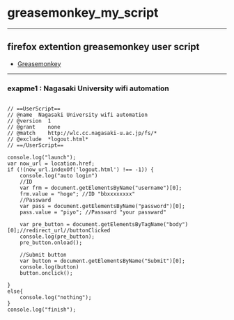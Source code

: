 # greasemonkey_my_script
---
## firefox extention greasemonkey user script
- [Greasemonkey](https://addons.mozilla.org/ja/firefox/addon/greasemonkey/)
---
### exapme1 : Nagasaki University wifi automation  
~~~

// ==UserScript==
// @name  Nagasaki University wifi automation
// @version  1
// @grant    none
// @match    http://wlc.cc.nagasaki-u.ac.jp/fs/*
// @exclude  *logout.html*
// ==/UserScript==

console.log("launch");
var now_url = location.href;
if (!(now_url.indexOf('logout.html') !== -1)) {
    console.log("auto login")
    //ID
    var frm = document.getElementsByName("username")[0];
    frm.value = "hoge"; //ID "bbxxxxxxxx"
    //Passward
    var pass = document.getElementsByName("password")[0];
    pass.value = "piyo"; //Passward "your passward"
  
  	var pre_button = document.getElementsByTagName("body")[0];//redirect_url//buttonClicked
    console.log(pre_button);
    pre_button.onload();	
  		
    //Submit button
    var button = document.getElementsByName("Submit")[0];
    console.log(button)
    button.onclick();
  
}
else{
    console.log("nothing");
}
console.log("finish");

~~~
